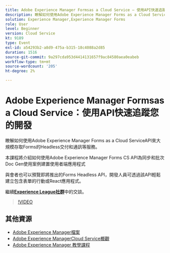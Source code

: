 ```yaml
---
title: Adobe Experience Manager Formsas a Cloud Service — 使用API快速追蹤您的開發
description: 瞭解如何使用Adobe Experience Manager Forms as a Cloud ServiceAPI來大規模存取Forms的Headless交付和通訊等服務。 本課程將介紹如何使用Adobe Experience Manager Forms CS API為同步和批次Doc Gen使用案例建置使用者端應用程式。 與會者也可以預覽即將推出的Forms Headless API，開發人員可透過該API輕鬆建立包含表單的行動或React應用程式。
solution: Experience Manager,Experience Manager Forms
role: User
level: Beginner
version: Cloud Service
kt: 9189
type: Event
exl-id: a54293b2-a8d9-475a-b315-18c4088a2d85
duration: 1516
source-git-commit: 9a297cda953d4414131657f9ac84580aea0eabeb
workflow-type: tm+mt
source-wordcount: '205'
ht-degree: 2%

---
```


# Adobe Experience Manager Formsas a Cloud Service：使用API快速追蹤您的開發

瞭解如何使用Adobe Experience Manager Forms as a Cloud ServiceAPI來大規模存取Forms的Headless交付和通訊等服務。  

本課程將介紹如何使用Adobe Experience Manager Forms CS API為同步和批次Doc Gen使用案例建置使用者端應用程式

與會者也可以預覽即將推出的Forms Headless API，開發人員可透過該API輕鬆建立包含表單的行動或React應用程式。

繼續&#x200B;**[Experience League社群](https://adobe.ly/3zKLQrw)**&#x200B;中的交談。

>[!VIDEO](https://video.tv.adobe.com/v/337724/?quality=12&learn=on&hidetitle=true)

## 其他資源

- [Adobe Experience Manager檔案](https://experienceleague.adobe.com/docs/experience-manager-cloud-service.html)
- [Adobe Experience ManagerCloud Service概觀](https://experienceleague.adobe.com/docs/experience-manager-cloud-service/overview/home.html)
- [Adobe Experience Manager 教學課程](https://experienceleague.adobe.com/docs/experience-manager-tutorials.html)
